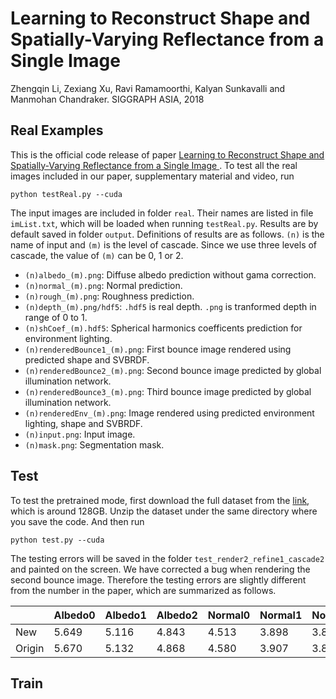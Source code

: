# Learning to Reconstruct Shape and Spatially-Varying Reflectance from a Single Image 
Zhengqin Li, Zexiang Xu, Ravi Ramamoorthi, Kalyan Sunkavalli and Manmohan Chandraker. SIGGRAPH ASIA, 2018

## Real Examples
This is the official code release of paper [Learning to Reconstruct Shape and Spatially-Varying Reflectance from a Single Image ](https://drive.google.com/file/d/17K3RrWQ48gQynOhZHq1g5sQgjLjoMiPk/view). To test all the real images included in our paper, supplementary material and video, run
```
python testReal.py --cuda 
```
The input images are included in folder `real`. Their names are listed in file `imList.txt`, which will be loaded when running `testReal.py`. Results are by default saved in folder `output`. Definitions of results are as follows. `(n)` is the name of input and `(m)` is the level of cascade. Since we use three levels of cascade, the value of `(m)` can be 0, 1 or 2.
* `(n)albedo_(m).png`: Diffuse albedo prediction without gama correction. 
* `(n)normal_(m).png`: Normal prediction.
* `(n)rough_(m).png`: Roughness prediction.
* `(n)depth_(m).png/hdf5`: `.hdf5` is real depth. `.png` is tranformed depth in range of 0 to 1.  
* `(n)shCoef_(m).hdf5`: Spherical harmonics coefficents prediction for environment lighting. 
* `(n)renderedBounce1_(m).png`: First bounce image rendered using predicted shape and SVBRDF. 
* `(n)renderedBounce2_(m).png`: Second bounce image predicted by global illumination network. 
* `(n)renderedBounce3_(m).png`: Third bounce image predicted by global illumination network.
* `(n)renderedEnv_(m).png`: Image rendered using predicted environment lighting, shape and SVBRDF. 
* `(n)input.png`: Input image. 
* `(n)mask.png`: Segmentation mask. 

## Test
To test the pretrained mode, first download the full dataset from the [link](http://cseweb.ucsd.edu/~viscomp/projects/SIGA18ShapeSVBRDF/Data.zip), which is around 128GB. Unzip the dataset under the same directory where you save the code. And then run 
```
python test.py --cuda 
```
The testing errors will be saved in the folder `test_render2_refine1_cascade2` and painted on the screen. We have corrected a bug when rendering the second bounce image. Therefore the testing errors are slightly different from the number in the paper, which are summarized as follows.  

|      |Albedo0|Albedo1|Albedo2|Normal0|Normal1|Normal2|Roughness0|Roughness1|Roughness2|Depth0|Depth1|Depth2|
| ---  |  ---  |  ---  |  ---  |  ---  |  ---  |  ---  |    ---   |    ---   |    ---   | ---  | ---  | ---  |
|New   | 5.649 | 5.116 | 4.843 | 4.513 | 3.898 | 3.815 |  2.061   |   2.007  |   1.938  |1.865 |1.620 |1.501 | 
|Origin| 5.670 | 5.132 | 4.868 | 4.580 | 3.907 | 3.822 |  2.064   |   2.011  |   1.943  |1.871 |1.624 |1.505 |

## Train
